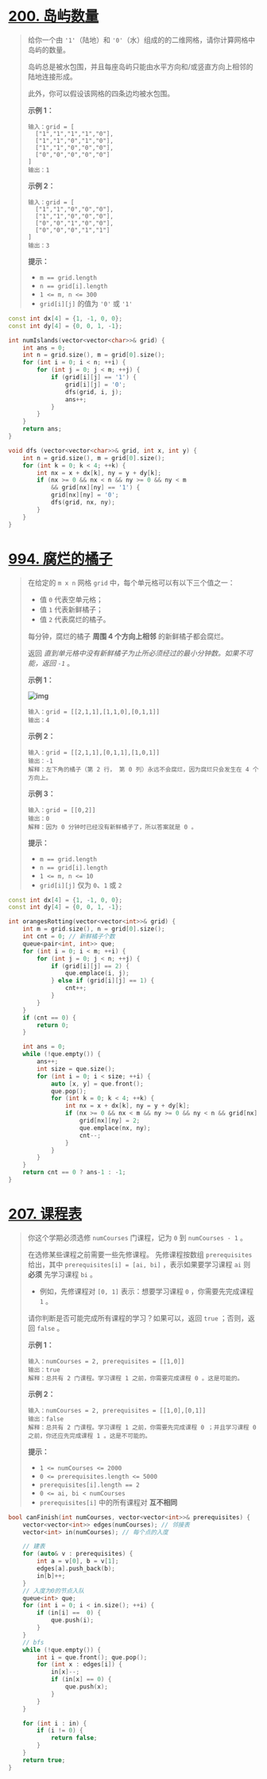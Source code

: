 # [200. 岛屿数量](https://leetcode.cn/problems/number-of-islands/)

> 给你一个由 `'1'`（陆地）和 `'0'`（水）组成的的二维网格，请你计算网格中岛屿的数量。
>
> 岛屿总是被水包围，并且每座岛屿只能由水平方向和/或竖直方向上相邻的陆地连接形成。
>
> 此外，你可以假设该网格的四条边均被水包围。
>
>  
>
> **示例 1：**
>
> ```
> 输入：grid = [
>   ["1","1","1","1","0"],
>   ["1","1","0","1","0"],
>   ["1","1","0","0","0"],
>   ["0","0","0","0","0"]
> ]
> 输出：1
> ```
>
> **示例 2：**
>
> ```
> 输入：grid = [
>   ["1","1","0","0","0"],
>   ["1","1","0","0","0"],
>   ["0","0","1","0","0"],
>   ["0","0","0","1","1"]
> ]
> 输出：3
> ```
>
>  
>
> **提示：**
>
> - `m == grid.length`
> - `n == grid[i].length`
> - `1 <= m, n <= 300`
> - `grid[i][j]` 的值为 `'0'` 或 `'1'`

```cpp
const int dx[4] = {1, -1, 0, 0};
const int dy[4] = {0, 0, 1, -1};

int numIslands(vector<vector<char>>& grid) {
    int ans = 0;
    int n = grid.size(), m = grid[0].size();
    for (int i = 0; i < n; ++i) {
        for (int j = 0; j < m; ++j) {
            if (grid[i][j] == '1') {
                grid[i][j] = '0';
                dfs(grid, i, j);
                ans++;
            }
        }
    }
    return ans;
}

void dfs (vector<vector<char>>& grid, int x, int y) {
    int n = grid.size(), m = grid[0].size();
    for (int k = 0; k < 4; ++k) {
        int nx = x + dx[k], ny = y + dy[k];
        if (nx >= 0 && nx < n && ny >= 0 && ny < m 
            && grid[nx][ny] == '1') {
            grid[nx][ny] = '0';
            dfs(grid, nx, ny);
        }
    }
}
```

# [994. 腐烂的橘子](https://leetcode.cn/problems/rotting-oranges/)

> 在给定的 `m x n` 网格 `grid` 中，每个单元格可以有以下三个值之一：
>
> - 值 `0` 代表空单元格；
> - 值 `1` 代表新鲜橘子；
> - 值 `2` 代表腐烂的橘子。
>
> 每分钟，腐烂的橘子 **周围 4 个方向上相邻** 的新鲜橘子都会腐烂。
>
> 返回 *直到单元格中没有新鲜橘子为止所必须经过的最小分钟数。如果不可能，返回 `-1`* 。
>
>  
>
> **示例 1：**
>
> **![img](https://assets.leetcode-cn.com/aliyun-lc-upload/uploads/2019/02/16/oranges.png)**
>
> ```
> 输入：grid = [[2,1,1],[1,1,0],[0,1,1]]
> 输出：4
> ```
>
> **示例 2：**
>
> ```
> 输入：grid = [[2,1,1],[0,1,1],[1,0,1]]
> 输出：-1
> 解释：左下角的橘子（第 2 行， 第 0 列）永远不会腐烂，因为腐烂只会发生在 4 个方向上。
> ```
>
> **示例 3：**
>
> ```
> 输入：grid = [[0,2]]
> 输出：0
> 解释：因为 0 分钟时已经没有新鲜橘子了，所以答案就是 0 。
> ```
>
>  
>
> **提示：**
>
> - `m == grid.length`
> - `n == grid[i].length`
> - `1 <= m, n <= 10`
> - `grid[i][j]` 仅为 `0`、`1` 或 `2`

```cpp
const int dx[4] = {1, -1, 0, 0};
const int dy[4] = {0, 0, 1, -1};  

int orangesRotting(vector<vector<int>>& grid) {
    int m = grid.size(), n = grid[0].size();
    int cnt = 0; // 新鲜橘子个数
    queue<pair<int, int>> que;
    for (int i = 0; i < m; ++i) {
        for (int j = 0; j < n; ++j) {
            if (grid[i][j] == 2) {
                que.emplace(i, j);
            } else if (grid[i][j] == 1) {
                cnt++;
            }
        }
    }
    if (cnt == 0) {
        return 0;
    }

    int ans = 0;
    while (!que.empty()) {
        ans++;
        int size = que.size();
        for (int i = 0; i < size; ++i) {
            auto [x, y] = que.front(); 
            que.pop();
            for (int k = 0; k < 4; ++k) {
                int nx = x + dx[k], ny = y + dy[k];
                if (nx >= 0 && nx < m && ny >= 0 && ny < n && grid[nx][ny] == 1) {
                    grid[nx][ny] = 2;
                    que.emplace(nx, ny);
                    cnt--;
                }
            }
        }
    }
    return cnt == 0 ? ans-1 : -1;
}
```

# [207. 课程表](https://leetcode.cn/problems/course-schedule/)

> 你这个学期必须选修 `numCourses` 门课程，记为 `0` 到 `numCourses - 1` 。
>
> 在选修某些课程之前需要一些先修课程。 先修课程按数组 `prerequisites` 给出，其中 `prerequisites[i] = [ai, bi]` ，表示如果要学习课程 `ai` 则 **必须** 先学习课程 `bi` 。
>
> - 例如，先修课程对 `[0, 1]` 表示：想要学习课程 `0` ，你需要先完成课程 `1` 。
>
> 请你判断是否可能完成所有课程的学习？如果可以，返回 `true` ；否则，返回 `false` 。
>
>  
>
> **示例 1：**
>
> ```
> 输入：numCourses = 2, prerequisites = [[1,0]]
> 输出：true
> 解释：总共有 2 门课程。学习课程 1 之前，你需要完成课程 0 。这是可能的。
> ```
>
> **示例 2：**
>
> ```
> 输入：numCourses = 2, prerequisites = [[1,0],[0,1]]
> 输出：false
> 解释：总共有 2 门课程。学习课程 1 之前，你需要先完成课程 0 ；并且学习课程 0 之前，你还应先完成课程 1 。这是不可能的。
> ```
>
>  
>
> **提示：**
>
> - `1 <= numCourses <= 2000`
> - `0 <= prerequisites.length <= 5000`
> - `prerequisites[i].length == 2`
> - `0 <= ai, bi < numCourses`
> - `prerequisites[i]` 中的所有课程对 **互不相同**

```cpp
bool canFinish(int numCourses, vector<vector<int>>& prerequisites) {
    vector<vector<int>> edges(numCourses); // 邻接表
    vector<int> in(numCourses); // 每个点的入度

    // 建表
    for (auto& v : prerequisites) {
        int a = v[0], b = v[1];
        edges[a].push_back(b);
        in[b]++;
    }
    // 入度为0的节点入队
    queue<int> que;
    for (int i = 0; i < in.size(); ++i) {
        if (in[i] ==  0) {
            que.push(i);
        }
    }
    // bfs
    while (!que.empty()) {
        int i = que.front(); que.pop();
        for (int x : edges[i]) {
            in[x]--;
            if (in[x] == 0) {
                que.push(x);
            }
        }
    }

    for (int i : in) {
        if (i != 0) {
            return false;
        }
    }
    return true;
}
```

